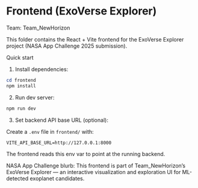 # Frontend (ExoVerse Explorer)

Team: Team_NewHorizon

This folder contains the React + Vite frontend for the ExoVerse Explorer project (NASA App Challenge 2025 submission).

Quick start

1. Install dependencies:

```powershell
cd frontend
npm install
```

2. Run dev server:

```powershell
npm run dev
```

3. Set backend API base URL (optional):

Create a `.env` file in `frontend/` with:

```
VITE_API_BASE_URL=http://127.0.0.1:8000
```

The frontend reads this env var to point at the running backend.

NASA App Challenge blurb: This frontend is part of Team_NewHorizon’s ExoVerse Explorer — an interactive visualization and exploration UI for ML-detected exoplanet candidates.
